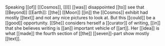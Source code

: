 Speaking [[of]] [[Cosmos]], [[I]] [[was]] disappointed [[to]] see that [[Beyond]] [[Earth]]: [[the]] [[Moon]] [[in]] the [[Cosmos]] exhibit had mostly [[text]] and not any nice pictures to look at. But this [[could]] be a [[good]] opportunity. [[She]] considers herself a [[curator]] of writing, [[in]] that she believes writing is [[an]] important vehicle of [[art]]. Her [[idea]] is what [[made]] the fourth section of [[the]] [[seven]]-part show mostly [[text]].  